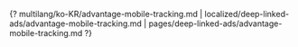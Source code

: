 {? multilang/ko-KR/advantage-mobile-tracking.md | localized/deep-linked-ads/advantage-mobile-tracking.md | pages/deep-linked-ads/advantage-mobile-tracking.md ?}

